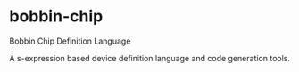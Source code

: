 # bobbin-chip
Bobbin Chip Definition Language

A s-expression based device definition language and code generation tools.